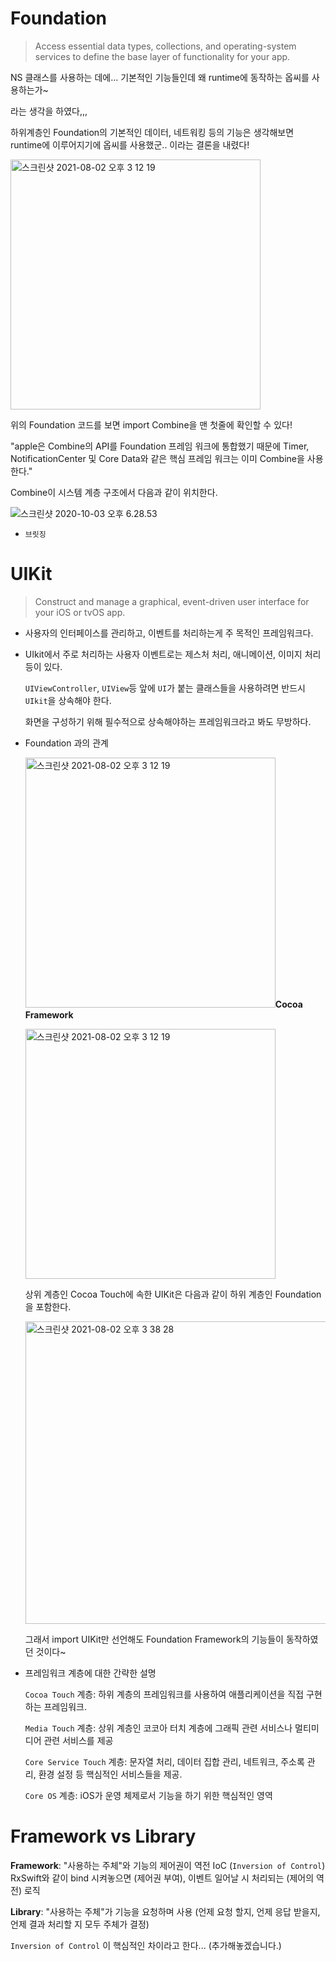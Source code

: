 # Foundation 

> Access essential data types, collections, and operating-system services to define the base layer of functionality for your app.

NS 클래스를 사용하는 데에... 기본적인 기능들인데 왜 runtime에 동작하는 옵씨를 사용하는가~

라는 생각을 하였다,,,

하위계층인 Foundation의 기본적인 데이터, 네트워킹 등의 기능은 생각해보면 runtime에 이루어지기에 옵씨를 사용했군.. 이라는 결론을 내렸다! 

<img width="400" alt="스크린샷 2021-08-02 오후 3 12 19" src="https://user-images.githubusercontent.com/60323625/127812588-e871e125-46b5-4cf4-8ccf-22e4f76cfdfa.png">

위의 Foundation 코드를 보면 import Combine을 맨 첫줄에 확인할 수 있다!

"apple은 Combine의 API를 Foundation 프레임 워크에 통합했기 때문에 Timer, NotificationCenter 및 Core Data와 같은 핵심 프레임 워크는 이미 Combine을 사용한다." 

Combine이 시스템 계층 구조에서 다음과 같이 위치한다. 

![스크린샷 2020-10-03 오후 6.28.53](https://tva1.sinaimg.cn/large/007S8ZIlgy1gjc9x4py0ej30wu0l47dc.jpg)

* `브릿징`



# UIKit

> Construct and manage a graphical, event-driven user interface for your iOS or tvOS app.

* 사용자의 인터페이스를 관리하고, 이벤트를 처리하는게 주 목적인 프레임워크다.

* UIkit에서 주로 처리하는 사용자 이벤트로는 제스처 처리, 애니메이션, 이미지 처리 등이 있다. 

  `UIViewController`, `UIView`등 앞에 `UI`가 붙는 클래스들을 사용하려면 반드시 `UIkit`을 상속해야 한다.

  화면을 구성하기 위해 필수적으로 상속해야하는 프레임워크라고 봐도 무방하다.

* Foundation 과의 관계

  <img width="400" alt="스크린샷 2021-08-02 오후 3 12 19" src="https://media.vlpt.us/post-images/wan088/04203e00-bff7-11e9-aaf8-abce3fc63ae8/image.png">**Cocoa Framework**

  <img width="400" alt="스크린샷 2021-08-02 오후 3 12 19" src="https://img1.daumcdn.net/thumb/R1280x0/?scode=mtistory2&fname=https%3A%2F%2Fblog.kakaocdn.net%2Fdn%2FuQS8r%2FbtqNf6Mb2JD%2FR3NfHijcN5Lf608eVlRbF1%2Fimg.png">

  상위 계층인 Cocoa Touch에 속한 UIKit은 다음과 같이 하위 계층인 Foundation을 포함한다.

  <img width="484" alt="스크린샷 2021-08-02 오후 3 38 28" src="https://user-images.githubusercontent.com/60323625/127815235-caa21fdf-a261-4e34-b2d5-31a7ec3a28b2.png">

  그래서 import UIKit만 선언해도  Foundation Framework의 기능들이 동작하였던 것이다~

  

* 프레임워크 계층에 대한 간략한 설명

  `Cocoa Touch` 계층: 하위 계층의 프레임워크를 사용하여 애플리케이션을 직접 구현하는 프레임워크.

  `Media Touch` 계층: 상위 계층인 코코아 터치 계층에 그래픽 관련 서비스나 멀티미디어 관련 서비스를 제공

  `Core Service Touch` 계층: 문자열 처리, 데이터 집합 관리, 네트워크, 주소록 관리, 환경 설정 등 핵심적인 서비스들을 제공.

  `Core OS` 계층: iOS가 운영 체제로서 기능을 하기 위한 핵심적인 영역

  

# Framework vs Library

**Framework**: "사용하는 주체"와 기능의 제어권이 역전 IoC (`Inversion of Control`)
RxSwift와 같이 bind 시켜놓으면 (제어권 부여), 이벤트 일어날 시 처리되는 (제어의 역전) 로직



**Library**: "사용하는 주체"가 기능을 요청하며 사용 (언제 요청 할지, 언제 응답 받을지, 언제 결과 처리할 지 모두 주체가 결정)



`Inversion of Control` 이 핵심적인 차이라고 한다... (추가해놓겠습니다.)

